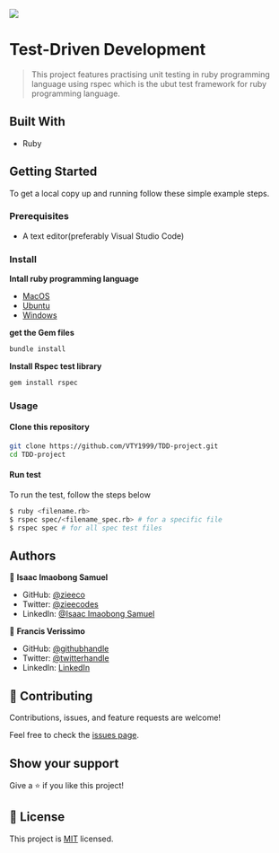 ![](https://img.shields.io/badge/Microverse-blueviolet)

# Test-Driven Development

> This project features practising unit testing in ruby programming language using rspec which is the ubut test framework for ruby programming language.

## Built With

- Ruby

## Getting Started

To get a local copy up and running follow these simple example steps.

### Prerequisites

- A text editor(preferably Visual Studio Code)

### Install

**Intall ruby programming language**

  - [MacOS](https://github.com/microverseinc/curriculum-ruby/blob/main/simple-ruby/articles/ruby_installation_instructions.md#macOS)
  - [Ubuntu](https://github.com/microverseinc/curriculum-ruby/blob/main/simple-ruby/articles/ruby_installation_instructions.md#ubuntu)
  - [Windows](https://github.com/microverseinc/curriculum-ruby/blob/main/simple-ruby/articles/ruby_installation_instructions.md#windows)

**get the Gem files**

```bash
bundle install
```

**Install Rspec test library**

```bash
gem install rspec
```


### Usage

#### Clone this repository

```bash
git clone https://github.com/VTY1999/TDD-project.git
cd TDD-project

```


#### Run test
To run the test, follow the steps below

```bash
$ ruby <filename.rb>
$ rspec spec/<filename_spec.rb> # for a specific file
$ rspec spec # for all spec test files
```

## Authors

👤 **Isaac Imaobong Samuel**

- GitHub: [@zieeco](https://github.com/zieeco)
- Twitter: [@zieecodes](https://twitter.com/zieecodes)
- LinkedIn: [@Isaac Imaobong Samuel](https://www.linkedin.com/in/isaac-imaobong-samuel/)

👤 **Francis Verissimo**

- GitHub: [@githubhandle](https://github.com/VTY1999)
- Twitter: [@twitterhandle](https://twitter.com/verissimoty?s=09)
- LinkedIn: [LinkedIn](https://www.linkedin.com/in/francis-o-verissimo/)

## 🤝 Contributing

Contributions, issues, and feature requests are welcome!

Feel free to check the [issues page](../../issues).

## Show your support

Give a ⭐️ if you like this project!

## 📝 License

This project is [MIT]('./../MIT.md) licensed.
